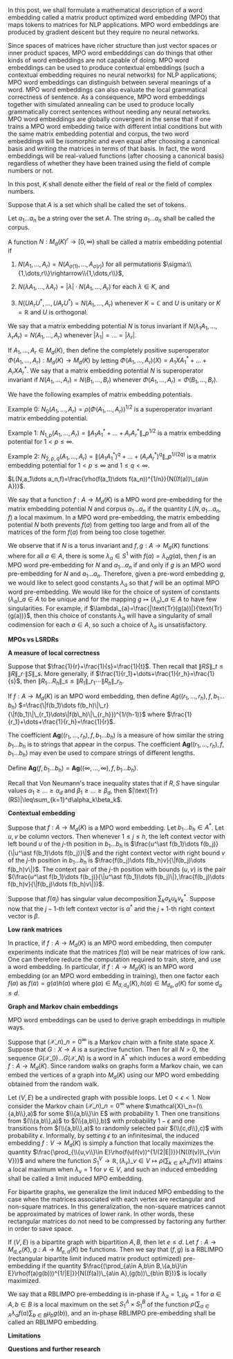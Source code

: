 In this post, we shall formulate a mathematical description of a word embedding called a matrix product optimized word embedding (MPO) that maps tokens to matrices for NLP applications. MPO word embeddings are produced by gradient descent but they require no neural networks.

Since spaces of matrices have richer structure than just vector spaces or inner product spaces, MPO word embedddings can do things that other kinds of word embeddings are not capable of doing. MPO word embeddings can be used to produce contextual embeddings (such a contextual embedding requires no neural networks) for NLP applications; MPO word embeddings can distinguish between several meanings of a word. MPO word embeddings can also evaluate the local grammatical correctness of sentence. As a consequence, MPO word embeddings together with simulated annealing can be used to produce locally grammatically correct sentences without needing any neural networks. MPO word embeddings are globally convergent in the sense that if one trains a MPO word embedding twice with different intial conditions but with the same matrix embedding potential and corpus, the two word embeddings will be isomorphic and even equal after choosing a canonical basis and writing the matrices in terms of that basis. In fact, the word embeddings will be real-valued functions (after choosing a canonical basis) regardless of whether they have been trained using the field of comple numbers or not.

In this post, $K$ shall denote either the field of real or the field of complex numbers.

Suppose that $A$ is a set which shall be called the set of tokens.

Let $a_1\dots a_n$ be a string over the set $A$. The string $a_1\dots a_n$ shall be called the corpus.

A function $N:M_d(K)^r\rightarrow [0,\infty)$ shall be called a matrix embedding potential if

1. $N(A_1,\dots,A_r)=N(A_{\sigma(1)},\dots,A_{\sigma(r)})$ for all permutations $\sigma:\\{1,\dots,r\\}\rightarrow\\{1,\dots,r\\}$,

2. $N(\lambda A_1,\dots,\lambda A_r)=|\lambda|\cdot N(A_1,\dots,A_r)$ for each $\lambda\in K$, and

3. $N(UA_rU^{\ast},\dots,UA_rU^{\ast})=N(A_1,\dots,A_r)$ whenever $K=\mathbb{C}$ and $U$ is unitary or $K=\mathbb{R}$ and $U$ is orthogonal.

We say that a matrix embedding potential $N$ is torus invariant if $N(\lambda_1 A_1,\dots,\lambda_r A_r)=N(A_1,\dots,A_r)$ whenever
$|\lambda_1|=\dots=|\lambda_r|$.

If $A_1,\dots,A_r\in M_d(K)$, then define the completely positive superoperator $\Phi(A_1,\dots,A_r):M_d(K)\rightarrow M_d(K)$ by letting
$\Phi(A_1,\dots,A_r)(X)=A_1XA_1^\ast+\dots+A_rXA_r^\ast$. We say that a matrix embedding potential $N$ is superoperator invariant if $N(A_1,\dots,A_r)=N(B_1,\dots,B_r)$ whenever $\Phi(A_1,\dots,A_r)=\Phi(B_1,\dots,B_r)$.

We have the following examples of matrix embedding potentials.

Example 0: $N_0(A_1,\dots,A_r)=\rho(\Phi(A_1,\dots,A_r))^{1/2}$ is a superoperator invariant matrix embedding potential.

Example 1: $N_{1,p}(A_1,\dots,A_r)=\|A_1A_1^\ast+\dots+A_rA_r^\ast\|\_p^{1/2}$ is a matrix embedding potential for $1 < p\leq\infty$.

Example 2: $N_{2,p,q}(A_1,\dots,A_r)=\|(A_1A_1^\ast)^q+\dots+(A_rA_r^\ast)^q\|\_p^{1/(2q)}$ is a matrix embedding potential for $1 < p\leq\infty$ and $1\leq q < \infty.$

$L(N,a_1\dots a_n,f)=\frac{\rho(f(a_1)\dots f(a_n))^{1/n}}{N((f(a))\_{a\in A})}$.

We say that a function $f:A\rightarrow M_d(K)$ is a MPO word pre-embedding for the matrix embedding potential $N$ and corpus $a_1\dots a_n$ if the quantity $L(N,a_1\dots a_n,f)$ a local maximum. In a MPO word pre-embedding, the matrix embedding potential $N$ both prevents $f(a)$ from getting too large and from all of the matrices of the form $f(a)$ from being too close together. 

We observe that if $N$ is a torus invariant and $f,g:A\rightarrow M_d(K)$ functions where for all $a\in A$, there is some $\lambda_a\in S^1$ with
$f(a)=\lambda_a g(a)$, then $f$ is an MPO word pre-embedding for $N$ and $a_1\dots a_n$ if and only if $g$ is an MPO word pre-embedding for $N$ and $a_1\dots a_n$. Therefore, given a pre-word embedding $g$, we would like to select good constants $\lambda_a$ so that $f$ will be an optimal MPO word pre-embedding. We would like for the choice of system of constants $(\lambda_{a})\_{a\in A}$ to be unique and for the mapping $g\mapsto(\lambda_{a})\_{a\in A}$ to have few singularities.  For example, if $\lambda\_{a}=\frac{|\text{Tr}(g(a))|}{\text{Tr}(g(a))}$, then this choice of constants $\lambda_a$ will have a singularity of small codimension for each $a\in A$, so such a choice of $\lambda_{a}$ is unsatisfactory.

**MPOs vs LSRDRs**



**A measure of local correctness**

Suppose that $\frac{1}{r}+\frac{1}{s}=\frac{1}{t}$. Then recall that
$\|RS\|\_t\leq\|R\|\_r\cdot\|S\|\_s$. More generally, if $\frac{1}{r_1}+\dots+\frac{1}{r_h}=\frac{1}{s}$, then
$\|R_1\dots R_h\|\_s\leq\|R_1\|\_{r_1}\cdots\|R_h\|\_{r_h}$. 

If $f:A\rightarrow M_d(K)$ is an MPO word embedding, then define $Ag((r_1,\dots,r_h),f,b_1\dots b_h)$
$=\frac{\|f(b_1)\dots f(b_h)\|\_r}{\|f(b_1)\|\_{r_1}\dots\|f(b\_h)\|\_{r_h}})^{1/(h-1)}$ where $\frac{1}{r_1}+\dots+\frac{1}{r_h}=\frac{1}{r}$.

The coefficient $\mathbf{Ag}((r_1,\dots,r_h),f,b_1\dots b_h)$ is a measure of how similar the string $b_1\dots b_h$ is to strings that appear in the corpus. The coefficient $\mathbf{Ag}((r_1,\dots,r_h),f,b_1\dots b_h)$ may even be used to compare strings of different lengths.

Define $\mathbf{Ag}(f,b_1\dots b_h)=\mathbf{Ag}((\infty,\dots,\infty),f,b_1\dots b_h)$.

Recall that Von Neumann's trace inequality states that if $R,S$ have singular values $\alpha_1\geq\dots\geq\alpha_d$ and $\beta_1\geq\dots\geq\beta_d$, then
$|\text{Tr}(RS)|\leq\sum_{k=1}^d\alpha_k\beta_k$.

**Contextual embedding**

Suppose that $f:A\rightarrow M_d(K)$ is a MPO word embedding. Let $b_1\dots b_h\in A^\ast$. Let $u,v$ be column vectors. Then whenever
$1\leq j\leq h$, the left context vector with left bound $u$ of the $j$-th position in $b_1\dots b_h$ is $\frac{u^\ast f(b_1)\dots f(b_j)}{\|u^\ast f(b_1)\dots f(b_j)}\|$ and the right context vector with right bound $v$ of the $j$-th position in $b_1\dots b_h$ is $\frac{f(b_j)\dots f(b_h)v}{\|f(b_j)\dots f(b_h)v\|}$. The context pair of the $j$-th position with bounds $(u,v)$ is the pair
$(\frac{u^\ast f(b_1)\dots f(b_j)}{\|u^\ast f(b_1)\dots f(b_j)\|},\frac{f(b_j)\dots f(b_h)v}{\|f(b_j)\dots f(b_h)v\|})$.

Suppose that $f(a_j)$ has singular value decomposition $\sum_k\sigma_ku_kv_k^\ast$. Suppose now that the $j-1$-th left context vector is $\alpha^\ast$ and the $j+1$-th right context vector is $\beta$.


**Low rank matrices**

In practice, if $f:A\rightarrow M_d(K)$ is an MPO word embedding, then computer experiments indicate that the matrices $f(a)$ will be near matrices of low rank. One can therefore reduce the computation required to train, store, and use a word embedding. In particular, if $f:A\rightarrow M_d(K)$ is an MPO word embedding (or an MPO word embedding in training), then one factor each $f(a)$ as $f(a)=g(a)h(a)$ where $g(a)\in M_{d,d_a}(K),h(a)\in M_{d_a,d}(K)$ for some $d_a\leq d$.


**Graph and Markov chain embeddings**

MPO word embeddings can be used to derive graph embeddings in multiple ways.

Suppose that $(\mathcal{X}\_n)\_{n=0}^{\infty}$ is a Markov chain with a finite state space $X$. Suppose that $G:X\rightarrow A$ is a surjective function. Then for all $N>0$, the sequence $G(\mathcal{X}\_0)\dots G(\mathcal{X}\_N)$ is a word in $A^\ast$ which induces a word embedding $f:A\rightarrow M_d(K)$. Since random walks on graphs form a Markov chain, we can embed the vertices of a graph into $M_d(K)$ using our MPO word embedding obtained from the random walk.

Let $(V,E)$ be a undirected graph with possible loops. Let $0<\epsilon<1$. Now consider the Markov chain $(\mathcal{X}\_n)\_{n=0}^{\infty}$ where
$\mathcal{X}\_n=(\\{a,b\\},a)$ for some $\\{a,b\\}\in E$ with probability $1$. Then one transitions from $(\\{a,b\\},a)$ to $(\\{a,b\\},b)$ with probability $1-\epsilon$ and one transitions from $(\\{a,b\\},a)$ to randomly selected pair $(\\{c,d\\},c)$ with probability $\epsilon$. Informally, by setting $\epsilon$ to an infinitesimal, the induced embedding $f:V\rightarrow M_d(K)$ is simply a function that locally maximizes the quantity $\frac{\prod_{\\{u,v\\}\in E}\rho(f(u)f(v))^{1/(2|E|)}}{N((f(v))\_{v\in V})}$ and where the function $S_1^V\rightarrow\mathbb{R},(\lambda_v)\_{v\in V}\mapsto \rho(\sum_{k\in K}\lambda_vf(v))$ attains a local maximum when $\lambda_v=1$ for $v\in V$, and such an induced embedding shall be called a limit induced MPO embedding.


For bipartite graphs, we generalize the limit induced MPO embedding to the case when the matrices associated with each vertex are rectangular and non-square matrices. In this generalization, the non-square matrices cannot be approximated by matrices of lower rank. In other words, these rectangular matrices do not need to be compressed by factoring any further in order to save space.

If $(V,E)$ is a bipartite graph with bipartition $A,B$, then let $e\leq d$. Let $f:A\rightarrow M_{d,e}(K),g:A\rightarrow M_{e,d}(K)$ be functions. Then we say that $(f,g)$ is a RBLIMPO (rectangular bipartite limit induced matrix product optimized) pre-embedding if the quantity
$\frac{(\prod_{a\in A,b\in B,\{a,b\}\in E}\rho(f(a)g(b)))^{1/|E|}}{N((f(a))\_{a\in A},(g(b))\_{b\in B})}$ is locally maximized.

We say that a RBLIMPO pre-embedding is in-phase if $\lambda_a=1,\mu_b=1$ for $a\in A,b\in B$ is a local maximum on the set $S_1^A\times S_1^B$ of the function
$\rho(\sum_{a\in A}\lambda_a f(a)\sum_{b\in B}\mu_bg(b))$, and an in-phase RBLIMPO pre-embedding shall be called an RBLIMPO embedding.


**Limitations**


**Questions and further research**

